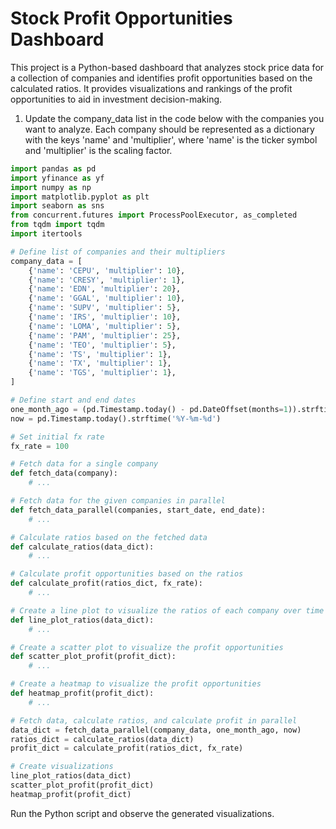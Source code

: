 # Stock Profit Opportunities Dashboard

This project is a Python-based dashboard that analyzes stock price data for a collection of companies and identifies profit opportunities based on the calculated ratios. It provides visualizations and rankings of the profit opportunities to aid in investment decision-making.

1. Update the company_data list in the code below with the companies you want to analyze. Each company should be represented as a dictionary with the keys 'name' and 'multiplier', where 'name' is the ticker symbol and 'multiplier' is the scaling factor.

```python
import pandas as pd
import yfinance as yf
import numpy as np
import matplotlib.pyplot as plt
import seaborn as sns
from concurrent.futures import ProcessPoolExecutor, as_completed
from tqdm import tqdm
import itertools

# Define list of companies and their multipliers
company_data = [
    {'name': 'CEPU', 'multiplier': 10},
    {'name': 'CRESY', 'multiplier': 1},
    {'name': 'EDN', 'multiplier': 20},
    {'name': 'GGAL', 'multiplier': 10},
    {'name': 'SUPV', 'multiplier': 5},
    {'name': 'IRS', 'multiplier': 10},
    {'name': 'LOMA', 'multiplier': 5},
    {'name': 'PAM', 'multiplier': 25},
    {'name': 'TEO', 'multiplier': 5},
    {'name': 'TS', 'multiplier': 1},
    {'name': 'TX', 'multiplier': 1},
    {'name': 'TGS', 'multiplier': 1},
]

# Define start and end dates
one_month_ago = (pd.Timestamp.today() - pd.DateOffset(months=1)).strftime('%Y-%m-%d')
now = pd.Timestamp.today().strftime('%Y-%m-%d')

# Set initial fx rate
fx_rate = 100

# Fetch data for a single company
def fetch_data(company):
    # ...

# Fetch data for the given companies in parallel
def fetch_data_parallel(companies, start_date, end_date):
    # ...

# Calculate ratios based on the fetched data
def calculate_ratios(data_dict):
    # ...

# Calculate profit opportunities based on the ratios
def calculate_profit(ratios_dict, fx_rate):
    # ...

# Create a line plot to visualize the ratios of each company over time
def line_plot_ratios(data_dict):
    # ...

# Create a scatter plot to visualize the profit opportunities
def scatter_plot_profit(profit_dict):
    # ...

# Create a heatmap to visualize the profit opportunities
def heatmap_profit(profit_dict):
    # ...

# Fetch data, calculate ratios, and calculate profit in parallel
data_dict = fetch_data_parallel(company_data, one_month_ago, now)
ratios_dict = calculate_ratios(data_dict)
profit_dict = calculate_profit(ratios_dict, fx_rate)

# Create visualizations
line_plot_ratios(data_dict)
scatter_plot_profit(profit_dict)
heatmap_profit(profit_dict)
```

Run the Python script and observe the generated visualizations.